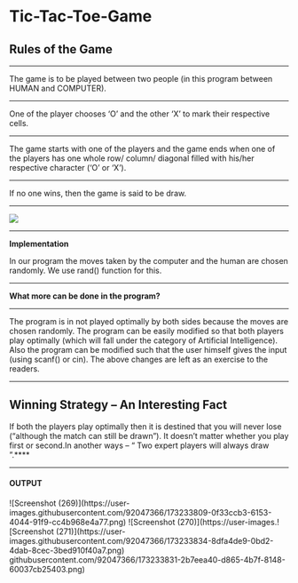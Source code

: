# Tic-Tac-Toe-Game
<h2>Rules of the Game</h2>
<hr>

The game is to be played between two people (in this program between HUMAN and COMPUTER).
<hr>
One of the player chooses ‘O’ and the other ‘X’ to mark their respective cells.
<hr>
The game starts with one of the players and the game ends when one of the players has one whole row/ column/ diagonal filled with his/her respective character (‘O’ or ‘X’).
<hr>
If no one wins, then the game is said to be draw.
<hr>
<img src="https://tutorialspoint.dev/image/implementation-tic-tac-toe.png">
<hr>
<b>Implementation</b>
<p>In our program the moves taken by the computer and the human are chosen randomly. We use rand() function for this.
<hr>
<b>What more can be done in the program?</b>
<hr>
The program is in not played optimally by both sides because the moves are chosen randomly. The program can be easily modified so that both players play optimally (which will fall under the category of Artificial Intelligence). Also the program can be modified such that the user himself gives the input (using scanf() or cin).
The above changes are left as an exercise to the readers.
</p>
<hr>
<h2>Winning Strategy – An Interesting Fact</h2>
<p>If both the players play optimally then it is destined that you will never lose (“although the match can still be drawn”). It doesn’t matter whether you play first or second.In another ways – “ Two expert players will always draw ”.****</p>
<hr>
<h4>OUTPUT</h4>
![Screenshot (269)](https://user-images.githubusercontent.com/92047366/173233809-0f33ccb3-6153-4044-91f9-cc4b968e4a77.png)
![Screenshot (270)](https://user-images.![Screenshot (271)](https://user-images.githubusercontent.com/92047366/173233834-8dfa4de9-0bd2-4dab-8cec-3bed910f40a7.png)
githubusercontent.com/92047366/173233831-2b7eea40-d865-4b7f-8148-60037cb25403.png)
